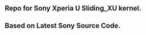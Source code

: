 Repo for Sony Xperia U Sliding_XU kernel.
---------------------------------------------------
Based on Latest Sony Source Code.
---------------------------------------------------

